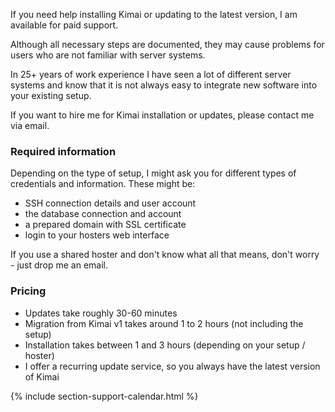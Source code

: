 If you need help installing Kimai or updating to the latest version, I am available for paid support.

Although all necessary steps are documented, they may cause problems for users who are not familiar with server systems.

In 25+ years of work experience I have seen a lot of different server systems and know that it is not always easy to integrate new software into your existing setup.

If you want to hire me for Kimai installation or updates, please contact me via email.

### Required information

Depending on the type of setup, I might ask you for different types of credentials and information. These might be:

- SSH connection details and user account
- the database connection and account
- a prepared domain with SSL certificate
- login to your hosters web interface

If you use a shared hoster and don't know what all that means, don't worry - just drop me an email.

### Pricing

- Updates take roughly 30-60 minutes
- Migration from Kimai v1 takes around 1 to 2 hours (not including the setup)
- Installation takes between 1 and 3 hours (depending on your setup / hoster)
- I offer a recurring update service, so you always have the latest version of Kimai

{% include section-support-calendar.html %}
